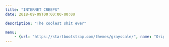 ```yaml
---
title: "INTERNET CREEPS"
date: 2018-09-09T00:00:00-00:00

description: "The coolest shit ever"

menu:
    - {url: "https://startbootstrap.com/themes/grayscale/", name: "Original"}
---
```

